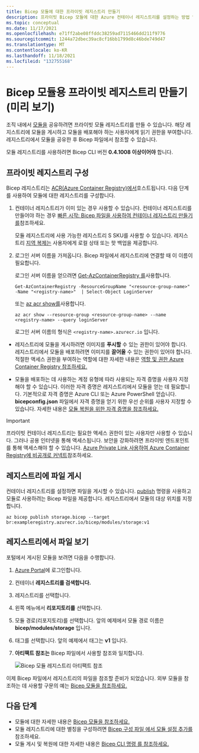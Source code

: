 ```yaml
---
title: Bicep 모듈에 대한 프라이빗 레지스트리 만들기
description: 프라이빗 Bicep 모듈에 대한 Azure 컨테이너 레지스트리를 설정하는 방법 알아보기
ms.topic: conceptual
ms.date: 11/17/2021
ms.openlocfilehash: e71ff2abe08ffddc38259ad7115466dd211f9776
ms.sourcegitcommit: 1244a72dbec39ac8cf16bb1799d8c46bde749d47
ms.translationtype: MT
ms.contentlocale: ko-KR
ms.lasthandoff: 11/18/2021
ms.locfileid: "132755168"
---
```

# <a name="create-private-registry-for-bicep-modules-preview"></a>Bicep 모듈용 프라이빗 레지스트리 만들기(미리 보기)

조직 내에서 [모듈을](modules.md) 공유하려면 프라이빗 모듈 레지스트리를 만들 수 있습니다. 해당 레지스트리에 모듈을 게시하고 모듈을 배포해야 하는 사용자에게 읽기 권한을 부여합니다. 레지스트리에서 모듈을 공유한 후 Bicep 파일에서 참조할 수 있습니다.

모듈 레지스트리를 사용하려면 Bicep CLI 버전 **0.4.1008 이상이어야** 합니다.

## <a name="configure-private-registry"></a>프라이빗 레지스트리 구성

Bicep 레지스트리는 [ACR(Azure Container Registry)에서](../../container-registry/container-registry-intro.md)호스트됩니다. 다음 단계를 사용하여 모듈에 대한 레지스트리를 구성합니다.

1. 컨테이너 레지스트리가 이미 있는 경우 사용할 수 있습니다. 컨테이너 레지스트리를 만들어야 하는 경우 [빠른 시작: Bicep 파일을 사용하여 컨테이너 레지스트리 만들기를](../../container-registry/container-registry-get-started-bicep.md)참조하세요. 

   모듈 레지스트리에 사용 가능한 레지스트리 S SKU를 사용할 수 있습니다. 레지스트리 [지역 복제는](../../container-registry/container-registry-geo-replication.md) 사용자에게 로컬 상태 또는 핫 백업을 제공합니다.

1. 로그인 서버 이름을 가져옵니다. Bicep 파일에서 레지스트리에 연결할 때 이 이름이 필요합니다. 

   로그인 서버 이름을 얻으려면 [Get-AzContainerRegistry 를](/powershell/module/az.containerregistry/get-azcontainerregistry)사용합니다.

   ```azurepowershell
   Get-AzContainerRegistry -ResourceGroupName "<resource-group-name>" -Name "<registry-name>"  | Select-Object LoginServer
   ```

   또는 [az acr show를](/cli/azure/acr#az_acr_show)사용합니다.

   ```azurecli
   az acr show --resource-group <resource-group-name> --name <registry-name> --query loginServer
   ```

   로그인 서버 이름의 형식은 `<registry-name>.azurecr.io` 입니다.

- 레지스트리에 모듈을 게시하려면 이미지를 **푸시할** 수 있는 권한이 있어야 합니다. 레지스트리에서 모듈을 배포하려면 이미지를 **끌어올** 수 있는 권한이 있어야 합니다. 적절한 액세스 권한을 부여하는 역할에 대한 자세한 내용은 [역할 및 권한 Azure Container Registry 참조하세요.](../../container-registry/container-registry-roles.md)

- 모듈을 배포하는 데 사용하는 계정 유형에 따라 사용되는 자격 증명을 사용자 지정해야 할 수 있습니다. 이러한 자격 증명은 레지스트리에서 모듈을 얻는 데 필요합니다. 기본적으로 자격 증명은 Azure CLI 또는 Azure PowerShell 얻습니다. **bicepconfig.json** 파일에서 자격 증명을 얻기 위한 우선 순위를 사용자 지정할 수 있습니다. 자세한 내용은 [모듈 복원을 위한 자격 증명을 참조하세요.](bicep-config-modules.md#credentials-for-restoring-modules)

> [!IMPORTANT]
> 프라이빗 컨테이너 레지스트리는 필요한 액세스 권한이 있는 사용자만 사용할 수 있습니다. 그러나 공용 인터넷을 통해 액세스됩니다. 보안을 강화하려면 프라이빗 엔드포인트를 통해 액세스해야 할 수 있습니다. [Azure Private Link 사용하여 Azure Container Registry에 비공개로 커넥트](../../container-registry/container-registry-private-link.md)참조하세요.

## <a name="publish-files-to-registry"></a>레지스트리에 파일 게시

컨테이너 레지스트리를 설정하면 파일을 게시할 수 있습니다. [publish](bicep-cli.md#publish) 명령을 사용하고 모듈로 사용하려는 Bicep 파일을 제공합니다. 레지스트리에서 모듈의 대상 위치를 지정합니다.

```azurecli
az bicep publish storage.bicep --target br:exampleregistry.azurecr.io/bicep/modules/storage:v1
```

## <a name="view-files-in-registry"></a>레지스트리에서 파일 보기

포털에서 게시된 모듈을 보려면 다음을 수행합니다.

1. [Azure Portal](https://portal.azure.com)에 로그인합니다.
1. 컨테이너 **레지스트리를 검색합니다.**
1. 레지스트리를 선택합니다.
1. 왼쪽 메뉴에서 **리포지토리를** 선택합니다.
1. 모듈 경로(리포지토리)를 선택합니다.  앞의 예제에서 모듈 경로 이름은 **bicep/modules/storage** 입니다.
1. 태그를 선택합니다. 앞의 예제에서 태그는 **v1** 입니다.
1. **아티팩트 참조는** Bicep 파일에서 사용할 참조와 일치합니다.

   ![Bicep 모듈 레지스트리 아티팩트 참조](./media/private-module-registry/bicep-module-registry-artifact-reference.png)

이제 Bicep 파일에서 레지스트리의 파일을 참조할 준비가 되었습니다. 외부 모듈을 참조하는 데 사용할 구문의 예는 [Bicep 모듈을 참조하세요.](modules.md)

## <a name="next-steps"></a>다음 단계

* 모듈에 대한 자세한 내용은 [Bicep 모듈을 참조하세요.](modules.md)
* 모듈 레지스트리에 대한 별칭을 구성하려면 [Bicep 구성 파일 에서 모듈 설정 추가를](bicep-config-modules.md)참조하세요.
* 모듈 게시 및 복원에 대한 자세한 내용은 [Bicep CLI 명령 를 참조하세요.](bicep-cli.md)
